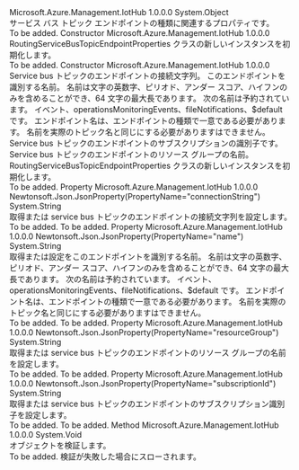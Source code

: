 <Type Name="RoutingServiceBusTopicEndpointProperties" FullName="Microsoft.Azure.Management.IotHub.Models.RoutingServiceBusTopicEndpointProperties">
  <TypeSignature Language="C#" Value="public class RoutingServiceBusTopicEndpointProperties" />
  <TypeSignature Language="ILAsm" Value=".class public auto ansi beforefieldinit RoutingServiceBusTopicEndpointProperties extends System.Object" />
  <TypeSignature Language="DocId" Value="T:Microsoft.Azure.Management.IotHub.Models.RoutingServiceBusTopicEndpointProperties" />
  <TypeSignature Language="VB.NET" Value="Public Class RoutingServiceBusTopicEndpointProperties" />
  <TypeSignature Language="F#" Value="type RoutingServiceBusTopicEndpointProperties = class" />
  <AssemblyInfo>
    <AssemblyName>Microsoft.Azure.Management.IotHub</AssemblyName>
    <AssemblyVersion>1.0.0.0</AssemblyVersion>
  </AssemblyInfo>
  <Base>
    <BaseTypeName>System.Object</BaseTypeName>
  </Base>
  <Interfaces />
  <Docs>
    <summary>
            サービス バス トピック エンドポイントの種類に関連するプロパティです。
            </summary>
    <remarks>To be added.</remarks>
  </Docs>
  <Members>
    <Member MemberName=".ctor">
      <MemberSignature Language="C#" Value="public RoutingServiceBusTopicEndpointProperties ();" />
      <MemberSignature Language="ILAsm" Value=".method public hidebysig specialname rtspecialname instance void .ctor() cil managed" />
      <MemberSignature Language="DocId" Value="M:Microsoft.Azure.Management.IotHub.Models.RoutingServiceBusTopicEndpointProperties.#ctor" />
      <MemberSignature Language="VB.NET" Value="Public Sub New ()" />
      <MemberType>Constructor</MemberType>
      <AssemblyInfo>
        <AssemblyName>Microsoft.Azure.Management.IotHub</AssemblyName>
        <AssemblyVersion>1.0.0.0</AssemblyVersion>
      </AssemblyInfo>
      <Parameters />
      <Docs>
        <summary>
            RoutingServiceBusTopicEndpointProperties クラスの新しいインスタンスを初期化します。
            </summary>
        <remarks>To be added.</remarks>
      </Docs>
    </Member>
    <Member MemberName=".ctor">
      <MemberSignature Language="C#" Value="public RoutingServiceBusTopicEndpointProperties (string connectionString, string name, string subscriptionId = null, string resourceGroup = null);" />
      <MemberSignature Language="ILAsm" Value=".method public hidebysig specialname rtspecialname instance void .ctor(string connectionString, string name, string subscriptionId, string resourceGroup) cil managed" />
      <MemberSignature Language="DocId" Value="M:Microsoft.Azure.Management.IotHub.Models.RoutingServiceBusTopicEndpointProperties.#ctor(System.String,System.String,System.String,System.String)" />
      <MemberSignature Language="VB.NET" Value="Public Sub New (connectionString As String, name As String, Optional subscriptionId As String = null, Optional resourceGroup As String = null)" />
      <MemberSignature Language="F#" Value="new Microsoft.Azure.Management.IotHub.Models.RoutingServiceBusTopicEndpointProperties : string * string * string * string -&gt; Microsoft.Azure.Management.IotHub.Models.RoutingServiceBusTopicEndpointProperties" Usage="new Microsoft.Azure.Management.IotHub.Models.RoutingServiceBusTopicEndpointProperties (connectionString, name, subscriptionId, resourceGroup)" />
      <MemberType>Constructor</MemberType>
      <AssemblyInfo>
        <AssemblyName>Microsoft.Azure.Management.IotHub</AssemblyName>
        <AssemblyVersion>1.0.0.0</AssemblyVersion>
      </AssemblyInfo>
      <Parameters>
        <Parameter Name="connectionString" Type="System.String" />
        <Parameter Name="name" Type="System.String" />
        <Parameter Name="subscriptionId" Type="System.String" />
        <Parameter Name="resourceGroup" Type="System.String" />
      </Parameters>
      <Docs>
        <param name="connectionString">Service bus トピックのエンドポイントの接続文字列。</param>
        <param name="name">このエンドポイントを識別する名前。 名前は文字の英数字、ピリオド、アンダー スコア、ハイフンのみを含めることができ、64 文字の最大長であります。 次の名前は予約されています。 イベント、operationsMonitoringEvents、fileNotifications、$default です。 エンドポイント名は、エンドポイントの種類で一意である必要があります。  名前を実際のトピック名と同じにする必要がありますはできません。</param>
        <param name="subscriptionId">Service bus トピックのエンドポイントのサブスクリプションの識別子です。</param>
        <param name="resourceGroup">Service bus トピックのエンドポイントのリソース グループの名前。</param>
        <summary>
            RoutingServiceBusTopicEndpointProperties クラスの新しいインスタンスを初期化します。
            </summary>
        <remarks>To be added.</remarks>
      </Docs>
    </Member>
    <Member MemberName="ConnectionString">
      <MemberSignature Language="C#" Value="public string ConnectionString { get; set; }" />
      <MemberSignature Language="ILAsm" Value=".property instance string ConnectionString" />
      <MemberSignature Language="DocId" Value="P:Microsoft.Azure.Management.IotHub.Models.RoutingServiceBusTopicEndpointProperties.ConnectionString" />
      <MemberSignature Language="VB.NET" Value="Public Property ConnectionString As String" />
      <MemberSignature Language="F#" Value="member this.ConnectionString : string with get, set" Usage="Microsoft.Azure.Management.IotHub.Models.RoutingServiceBusTopicEndpointProperties.ConnectionString" />
      <MemberType>Property</MemberType>
      <AssemblyInfo>
        <AssemblyName>Microsoft.Azure.Management.IotHub</AssemblyName>
        <AssemblyVersion>1.0.0.0</AssemblyVersion>
      </AssemblyInfo>
      <Attributes>
        <Attribute>
          <AttributeName>Newtonsoft.Json.JsonProperty(PropertyName="connectionString")</AttributeName>
        </Attribute>
      </Attributes>
      <ReturnValue>
        <ReturnType>System.String</ReturnType>
      </ReturnValue>
      <Docs>
        <summary>
            取得または service bus トピックのエンドポイントの接続文字列を設定します。
            </summary>
        <value>To be added.</value>
        <remarks>To be added.</remarks>
      </Docs>
    </Member>
    <Member MemberName="Name">
      <MemberSignature Language="C#" Value="public string Name { get; set; }" />
      <MemberSignature Language="ILAsm" Value=".property instance string Name" />
      <MemberSignature Language="DocId" Value="P:Microsoft.Azure.Management.IotHub.Models.RoutingServiceBusTopicEndpointProperties.Name" />
      <MemberSignature Language="VB.NET" Value="Public Property Name As String" />
      <MemberSignature Language="F#" Value="member this.Name : string with get, set" Usage="Microsoft.Azure.Management.IotHub.Models.RoutingServiceBusTopicEndpointProperties.Name" />
      <MemberType>Property</MemberType>
      <AssemblyInfo>
        <AssemblyName>Microsoft.Azure.Management.IotHub</AssemblyName>
        <AssemblyVersion>1.0.0.0</AssemblyVersion>
      </AssemblyInfo>
      <Attributes>
        <Attribute>
          <AttributeName>Newtonsoft.Json.JsonProperty(PropertyName="name")</AttributeName>
        </Attribute>
      </Attributes>
      <ReturnValue>
        <ReturnType>System.String</ReturnType>
      </ReturnValue>
      <Docs>
        <summary>
            取得または設定をこのエンドポイントを識別する名前。 名前は文字の英数字、ピリオド、アンダー スコア、ハイフンのみを含めることができ、64 文字の最大長であります。 次の名前は予約されています。 イベント、operationsMonitoringEvents、fileNotifications、$default です。 エンドポイント名は、エンドポイントの種類で一意である必要があります。  名前を実際のトピック名と同じにする必要がありますはできません。
            </summary>
        <value>To be added.</value>
        <remarks>To be added.</remarks>
      </Docs>
    </Member>
    <Member MemberName="ResourceGroup">
      <MemberSignature Language="C#" Value="public string ResourceGroup { get; set; }" />
      <MemberSignature Language="ILAsm" Value=".property instance string ResourceGroup" />
      <MemberSignature Language="DocId" Value="P:Microsoft.Azure.Management.IotHub.Models.RoutingServiceBusTopicEndpointProperties.ResourceGroup" />
      <MemberSignature Language="VB.NET" Value="Public Property ResourceGroup As String" />
      <MemberSignature Language="F#" Value="member this.ResourceGroup : string with get, set" Usage="Microsoft.Azure.Management.IotHub.Models.RoutingServiceBusTopicEndpointProperties.ResourceGroup" />
      <MemberType>Property</MemberType>
      <AssemblyInfo>
        <AssemblyName>Microsoft.Azure.Management.IotHub</AssemblyName>
        <AssemblyVersion>1.0.0.0</AssemblyVersion>
      </AssemblyInfo>
      <Attributes>
        <Attribute>
          <AttributeName>Newtonsoft.Json.JsonProperty(PropertyName="resourceGroup")</AttributeName>
        </Attribute>
      </Attributes>
      <ReturnValue>
        <ReturnType>System.String</ReturnType>
      </ReturnValue>
      <Docs>
        <summary>
            取得または service bus トピックのエンドポイントのリソース グループの名前を設定します。
            </summary>
        <value>To be added.</value>
        <remarks>To be added.</remarks>
      </Docs>
    </Member>
    <Member MemberName="SubscriptionId">
      <MemberSignature Language="C#" Value="public string SubscriptionId { get; set; }" />
      <MemberSignature Language="ILAsm" Value=".property instance string SubscriptionId" />
      <MemberSignature Language="DocId" Value="P:Microsoft.Azure.Management.IotHub.Models.RoutingServiceBusTopicEndpointProperties.SubscriptionId" />
      <MemberSignature Language="VB.NET" Value="Public Property SubscriptionId As String" />
      <MemberSignature Language="F#" Value="member this.SubscriptionId : string with get, set" Usage="Microsoft.Azure.Management.IotHub.Models.RoutingServiceBusTopicEndpointProperties.SubscriptionId" />
      <MemberType>Property</MemberType>
      <AssemblyInfo>
        <AssemblyName>Microsoft.Azure.Management.IotHub</AssemblyName>
        <AssemblyVersion>1.0.0.0</AssemblyVersion>
      </AssemblyInfo>
      <Attributes>
        <Attribute>
          <AttributeName>Newtonsoft.Json.JsonProperty(PropertyName="subscriptionId")</AttributeName>
        </Attribute>
      </Attributes>
      <ReturnValue>
        <ReturnType>System.String</ReturnType>
      </ReturnValue>
      <Docs>
        <summary>
            取得または service bus トピックのエンドポイントのサブスクリプション識別子を設定します。
            </summary>
        <value>To be added.</value>
        <remarks>To be added.</remarks>
      </Docs>
    </Member>
    <Member MemberName="Validate">
      <MemberSignature Language="C#" Value="public virtual void Validate ();" />
      <MemberSignature Language="ILAsm" Value=".method public hidebysig newslot virtual instance void Validate() cil managed" />
      <MemberSignature Language="DocId" Value="M:Microsoft.Azure.Management.IotHub.Models.RoutingServiceBusTopicEndpointProperties.Validate" />
      <MemberSignature Language="VB.NET" Value="Public Overridable Sub Validate ()" />
      <MemberSignature Language="F#" Value="abstract member Validate : unit -&gt; unit&#xA;override this.Validate : unit -&gt; unit" Usage="routingServiceBusTopicEndpointProperties.Validate " />
      <MemberType>Method</MemberType>
      <AssemblyInfo>
        <AssemblyName>Microsoft.Azure.Management.IotHub</AssemblyName>
        <AssemblyVersion>1.0.0.0</AssemblyVersion>
      </AssemblyInfo>
      <ReturnValue>
        <ReturnType>System.Void</ReturnType>
      </ReturnValue>
      <Parameters />
      <Docs>
        <summary>
            オブジェクトを検証します。
            </summary>
        <remarks>To be added.</remarks>
        <exception cref="T:Microsoft.Rest.ValidationException">
            検証が失敗した場合にスローされます。
            </exception>
      </Docs>
    </Member>
  </Members>
</Type>